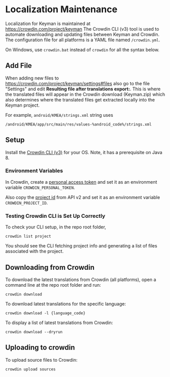 # Localization Maintenance
Localization for Keyman is maintained at https://crowdin.com/project/keyman
The Crowdin CLI (v3) tool is used to automate downloading and updating files
between Keyman and Crowdin. The configuration file for all platforms is a YAML file named `/crowdin.yml`.

On Windows, use `crowdin.bat` instead of `crowdin` for all the syntax below.

## Add File
When adding new files to https://crowdin.com/project/keyman/settings#files
also go to the file "Settings" and edit **Resulting file after translations export:**. This is where the translated files will appear in the Crowdin download (Keyman.zip) which also determines where the translated files get extracted locally into the Keyman project.

For example, `android/KMEA/strings.xml` string uses
```
/android/KMEA/app/src/main/res/values-%android_code%/strings.xml
```

## Setup
Install the [Crowdin CLI (v3)](https://support.crowdin.com/cli-tool-v3/) for your OS.
Note, it has a prerequisite on Java 8.

### Environment Variables
In Crowdin, create a [personal access token](https://crowdin.com/settings#api-key)
and set it as an environment variable `CROWDIN_PERSONAL_TOKEN`.

Also copy the [project id](https://crowdin.com/project/keyman/settings#api)
from API v2 and set it as an environment variable `CROWDIN_PROJECT_ID`.

### Testing Crowdin CLI is Set Up Correctly
To check your CLI setup, in the repo root folder,
```
crowdin list project
```

You should see the CLI fetching project info and generating a list of files associated with the project.

## Downloading from Crowdin

To download the latest translations from Crowdin (all platforms), open a command line at the repo root folder and run:
```
crowdin download
```

To download latest translations for the specific language:
```
crowdin download -l {language_code}
```

To display a list of latest translations from Crowdin:
```
crowdin download --dryrun
```

## Uploading to crowdin

To upload source files to Crowdin:
```
crowdin upload sources
```
